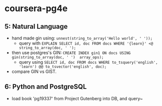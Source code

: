 # coursera-pg4e

## 5: Natural Language
* hand made gin using: `unnest(string_to_array('Hello world', ' '));`
    * query with `EXPLAIN SELECT id, doc FROM docs WHERE '{learn}' <@ string_to_array(doc, ' ');`
* then use postgres's GIN: `CREATE INDEX gin1 ON docs USING gin(string_to_array(doc, ' ')  array_ops);`
    * query using `SELECT id, doc FROM docs WHERE to_tsquery('english', 'learn') @@ to_tsvector('english', doc);`
* compare GIN vs GIST.


## 6: Python and PostgreSQL
* load book 'pg19337' from Project Gutenberg into DB, and query~